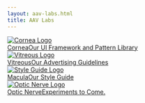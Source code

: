 ```yaml
--- 
layout: aav-labs.html 
title: AAV Labs 
---
```

<section class="row row--no-padding row--justify-center row--align-center labs-home-menu">
    <div class="col col-8">
        <a class="media-block labs-home-menu__item" href="#">
            <img alt="Cornea Logo" class="media-block__img" src="">
            <div class="media-block__body">
                <span class="labs-home-menu__title">Cornea</span>Our UI Framework and Pattern Library
            </div>
        </a>
    </div>
    <div class="col col-8">
        <a class="media-block labs-home-menu__item" href="#">
            <img alt="Vitreous Logo" class="media-block__img" src="">
            <div class="media-block__body">
                <span class="labs-home-menu__title">Vitreous</span>Our Advertising Guidelines
            </div>
        </a>
    </div>
    <div class="col col-8">
        <a class="media-block labs-home-menu__item" href="#">
            <img alt="Style Guide Logo" class="media-block__img" src="">
            <div class="media-block__body">
                <span class="labs-home-menu__title">Macula</span>Our Style Guide
            </div>
        </a>
    </div>
    <div class="col col-8">
        <a class="media-block labs-home-menu__item" href="#">
            <img alt="Optic Nerve Logo" class="media-block__img" src="">
            <div class="media-block__body">
                <span class="labs-home-menu__title">Optic Nerve</span>Experiments to Come.
            </div>
        </a>
    </div>
</section>